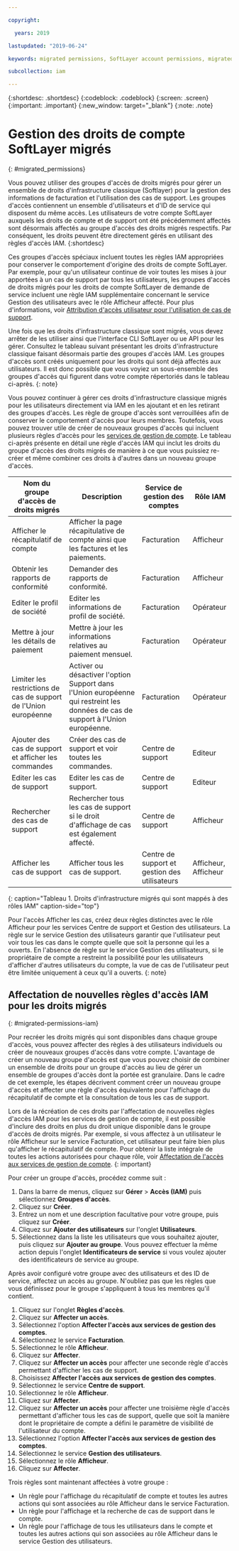```yaml
---

copyright:

  years: 2019

lastupdated: "2019-06-24"

keywords: migrated permissions, SoftLayer account permissions, migrated permission access group, migrated classic infrastructure permissions

subcollection: iam

---
```


{:shortdesc: .shortdesc}
{:codeblock: .codeblock}
{:screen: .screen}
{:important: .important}
{:new_window: target="_blank"}
{:note: .note}


# Gestion des droits de compte SoftLayer migrés
{: #migrated_permissions}

Vous pouvez utiliser des groupes d'accès de droits migrés pour gérer un ensemble de droits d'infrastructure classique (Softlayer) pour la gestion des informations de facturation et l'utilisation des cas de support. Les groupes d'accès contiennent un ensemble d'utilisateurs et d'ID de service qui disposent du même accès. Les utilisateurs de votre compte SoftLayer auxquels les droits de compte et de support ont été précédemment affectés sont désormais affectés au groupe d'accès des droits migrés respectifs. Par conséquent, les droits peuvent être directement gérés en utilisant des règles d'accès IAM.
{:shortdesc}

Ces groupes d'accès spéciaux incluent toutes les règles IAM appropriées pour conserver le comportement d'origine des droits de compte SoftLayer. Par exemple, pour qu'un utilisateur continue de voir toutes les mises à jour apportées à un cas de support par tous les utilisateurs, les groupes d'accès de droits migrés pour les droits de compte SoftLayer de demande de service incluent une règle IAM supplémentaire concernant le service Gestion des utilisateurs avec le rôle Afficheur affecté. Pour plus d'informations, voir [Attribution d'accès utilisateur pour l'utilisation de cas de support](/docs/get-support?topic=get-support-access#access).

Une fois que les droits d'infrastructure classique sont migrés, vous devez arrêter de les utiliser ainsi que l'interface CLI SoftLayer ou ue API pour les gérer. Consultez le tableau suivant présentant les droits d'infrastructure classique faisant désormais partie des groupes d'accès IAM. Les groupes d'accès sont créés uniquement pour les droits qui sont déjà affectés aux utilisateurs. Il est donc possible que vous voyiez un sous-ensemble des groupes d'accès qui figurent dans votre compte répertoriés dans le tableau ci-après.
{: note}

Vous pouvez continuer à gérer ces droits d'infrastructure classique migrés pour les utilisateurs directement via IAM en les ajoutant et en les retirant des groupes d'accès. Les règle de groupe d'accès sont verrouillées afin de conserver le comportement d'accès pour leurs membres. Toutefois, vous pouvez trouver utile de créer de nouveaux groupes d'accès qui incluent plusieurs règles d'accès pour les [services de gestion de compte](/docs/iam?topic=iam-account-services#account-services). Le tableau ci-après présente en détail une règle d'accès IAM qui inclut les droits du groupe d'accès des droits migrés de manière à ce que vous puissiez re-créer et même combiner ces droits à d'autres dans un nouveau groupe d'accès.

| Nom du groupe d'accès de droits migrés | Description | Service de gestion des comptes | Rôle IAM |
|-----------------------------------|-------------|-----------------------------------------|----------|
| Afficher le récapitulatif de compte | Afficher la page récapitulative de compte ainsi que les factures et les paiements.  |  Facturation |  Afficheur    |
| Obtenir les rapports de conformité | Demander des rapports de conformité. | Facturation |    Afficheur |
| Editer le profil de société | Editer les informations de profil de société. | Facturation  | Opérateur |
| Mettre à jour les détails de paiement | Mettre à jour les informations relatives au paiement mensuel. | Facturation   | Opérateur |
| Limiter les restrictions de cas de support de l'Union européenne | Activer ou désactiver l'option Support dans l'Union européenne qui restreint les données de cas de support à l'Union européenne.  |   Facturation |   Opérateur   |
| Ajouter des cas de support et afficher les commandes | Créer des cas de support et voir toutes les commandes.  | Centre de support |   Editeur   |
| Editer les cas de support | Editer les cas de support. | Centre de support |   Editeur |
| Rechercher des cas de support | Rechercher tous les cas de support si le droit d'affichage de cas est également affecté. | Centre de support |  Afficheur |
| Afficher les cas de support | Afficher tous les cas de support. | Centre de support et gestion des utilisateurs | Afficheur, Afficheur |
{: caption="Tableau 1. Droits d'infrastructure migrés qui sont mappés à des rôles IAM" caption-side="top"}

Pour l'accès Afficher les cas, créez deux règles distinctes avec le rôle Afficheur pour les services Centre de support et Gestion des utilisateurs. La règle sur le service Gestion des utilisateurs garantir que l'utilisateur peut voir tous les cas dans le compte quelle que soit la personne qui les a ouverts. En l'absence de règle sur le service Gestion des utilisateurs, si le propriétaire de compte a restreint la possibilité pour les utilisateurs d'afficher d'autres utilisateurs du compte, la vue de cas de l'utilisateur peut être limitée uniquement à ceux qu'il a ouverts.
{: note}

## Affectation de nouvelles règles d'accès IAM pour les droits migrés
{: #migrated-permissions-iam}

Pour recréer les droits migrés qui sont disponibles dans chaque groupe d'accès, vous pouvez affecter des règles à des utilisateurs individuels ou créer de nouveaux groupes d'accès dans votre compte. L'avantage de créer un nouveau groupe d'accès est que vous pouvez choisir de combiner un ensemble de droits pour un groupe d'accès au lieu de gérer un ensemble de groupes d'accès dont la portée est granulaire. Dans le cadre de cet exemple, les étapes décrivent comment créer un nouveau groupe d'accès et affecter une règle d'accès équivalente pour l'affichage du récapitulatif de compte et la consultation de tous les cas de support.

Lors de la récréation de ces droits par l'affectation de nouvelles règles d'accès IAM pour les services de gestion de compte, il est possible d'inclure des droits en plus du droit unique disponible dans le groupe d'accès de droits migrés. Par exemple, si vous affectez à un utilisateur le rôle Afficheur sur le service Facturation, cet utilisateur peut faire bien plus qu'afficher le récapitulatif de compte. Pour obtenir la liste intégrale de toutes les actions autorisées pour chaque rôle, voir [Affectation de l'accès aux services de gestion de compte](/docs/iam?topic=iam-account-services#account-services).
{: important}

Pour créer un groupe d'accès, procédez comme suit :

1. Dans la barre de menus, cliquez sur **Gérer** &gt; **Accès (IAM)** puis sélectionnez **Groupes d'accès**.
2. Cliquez sur **Créer**.
3. Entrez un nom et une description facultative pour votre groupe, puis cliquez sur **Créer**.
4. Cliquez sur **Ajouter des utilisateurs** sur l'onglet **Utilisateurs**.
3. Sélectionnez dans la liste les utilisateurs que vous souhaitez ajouter, puis cliquez sur **Ajouter au groupe**. Vous pouvez effectuer la même action depuis l'onglet **Identificateurs de service** si vous voulez ajouter des identificateurs de service au groupe.

Après avoir configuré votre groupe avec des utilisateurs et des ID de service, affectez un accès au groupe. N'oubliez pas que les règles que vous définissez pour le groupe s'appliquent à tous les membres qu'il contient.

1. Cliquez sur l'onglet **Règles d'accès**.
2. Cliquez sur **Affecter un accès**.
3. Sélectionnez l'option **Affecter l'accès aux services de gestion des comptes**.
4. Sélectionnez le service **Facturation**.
5. Sélectionnez le rôle **Afficheur**.
6. Cliquez sur **Affecter**.
7. Cliquez sur **Affecter un accès** pour affecter une seconde règle d'accès permettant d'afficher les cas de support.
8. Choisissez **Affecter l'accès aux services de gestion des comptes**.
9. Sélectionnez le service **Centre de support**.
10. Sélectionnez le rôle **Afficheur**.
11. Cliquez sur **Affecter**.
12. Cliquez sur **Affecter un accès** pour affecter une troisième règle d'accès permettant d'afficher tous les cas de support, quelle que soit la manière dont le propriétaire de compte a défini le paramètre de visibilité de l'utilisateur du compte.
13. Sélectionnez l'option **Affecter l'accès aux services de gestion des comptes**.
14. Sélectionnez le service **Gestion des utilisateurs**.
15. Sélectionnez le rôle **Afficheur**.
16. Cliquez sur **Affecter**.

Trois règles sont maintenant affectées à votre groupe :

* Un règle pour l'affichage du récapitulatif de compte et toutes les autres actions qui sont associées au rôle Afficheur dans le service Facturation.
* Un règle pour l'affichage et la recherche de cas de support dans le compte.
* Un règle pour l'affichage de tous les utilisateurs dans le compte et toutes les autres actions qui son associées au rôle Afficheur dans le service Gestion des utilisateurs.

